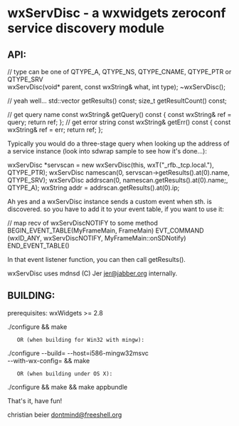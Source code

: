 
wxServDisc - a wxwidgets zeroconf service discovery module
==========================================================

API:
---

  // type can be one of QTYPE_A, QTYPE_NS, QTYPE_CNAME, QTYPE_PTR or QTYPE_SRV  
  wxServDisc(void* parent, const wxString& what, int type);
  ~wxServDisc();
  
  // yeah well...
  std::vector<wxSDEntry> getResults() const;
  size_t getResultCount() const;

  // get query name
  const wxString& getQuery() const { const wxString& ref = query; return ref; };
  // get error string
  const wxString& getErr() const { const wxString& ref = err; return ref; };


Typically you would do a three-stage query when looking up the address of a 
service instance (look into sdwrap sample to see how it's done...):

  wxServDisc *servscan = new wxServDisc(this, wxT("_rfb._tcp.local."), QTYPE_PTR);
  wxServDisc namescan(0, servscan->getResults().at(0).name, QTYPE_SRV);
  wxServDisc addrscan(0, namescan.getResults().at(0).name;, QTYPE_A);
  wxString addr = addrscan.getResults().at(0).ip;

  
Ah yes and a wxServDisc instance sends a custom event when sth. is discovered.
so you have to add it to your event table, if you want to use it:

   // map recv of wxServDiscNOTIFY to some method
   BEGIN_EVENT_TABLE(MyFrameMain, FrameMain)
     EVT_COMMAND  (wxID_ANY, wxServDiscNOTIFY, MyFrameMain::onSDNotify)
   END_EVENT_TABLE()

In that event listener function, you can then call getResults().


wxServDisc uses mdnsd (C) Jer <jer@jabber.org> internally. 




BUILDING:
--------


prerequisites:  wxWidgets >= 2.8

   ./configure && make 
   

       OR (when building for Win32 with mingw):

   ./configure --build=<your build target name> --host=i586-mingw32msvc \
               --with-wx-config=<your win32 wx-config>  && make


       OR (when building under OS X):
       
   ./configure && make && make appbundle




That's it, have fun!

   christian beier <dontmind@freeshell.org>
 
